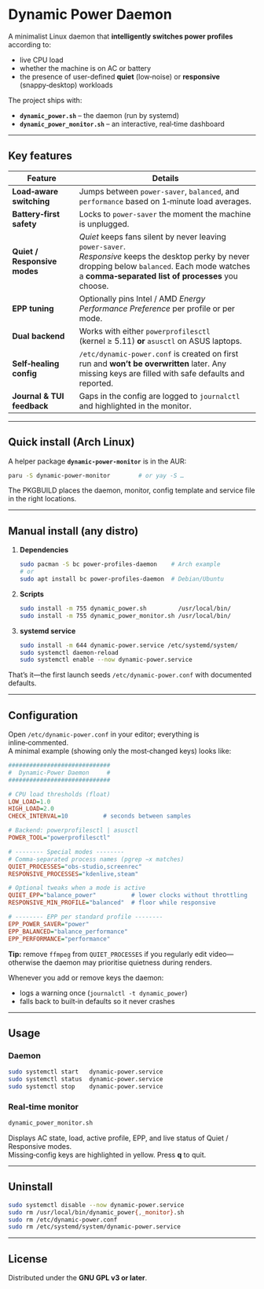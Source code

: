 # Dynamic Power Daemon

A minimalist Linux daemon that **intelligently switches power profiles** according to:

* live CPU load  
* whether the machine is on AC or battery  
* the presence of user-defined **quiet** (low‑noise) or **responsive** (snappy‑desktop) workloads  

The project ships with:

* **`dynamic_power.sh`** – the daemon (run by systemd)  
* **`dynamic_power_monitor.sh`** – an interactive, real‑time dashboard  

---

## Key features

| Feature | Details |
|---------|---------|
| **Load‑aware switching** | Jumps between `power-saver`, `balanced`, and `performance` based on 1‑minute load averages. |
| **Battery‑first safety** | Locks to `power-saver` the moment the machine is unplugged. |
| **Quiet / Responsive modes** | *Quiet* keeps fans silent by never leaving `power-saver`.<br>*Responsive* keeps the desktop perky by never dropping below `balanced`. Each mode watches a **comma‑separated list of processes** you choose. |
| **EPP tuning** | Optionally pins Intel / AMD *Energy Performance Preference* per profile or per mode. |
| **Dual backend** | Works with either `powerprofilesctl` (kernel ≥ 5.11) **or** `asusctl` on ASUS laptops. |
| **Self‑healing config** | `/etc/dynamic-power.conf` is created on first run and **won’t be overwritten** later. Any missing keys are filled with safe defaults and reported. |
| **Journal & TUI feedback** | Gaps in the config are logged to `journalctl` and highlighted in the monitor. |

---

## Quick install (Arch Linux)

A helper package **`dynamic-power-monitor`** is in the AUR:

```bash
paru -S dynamic-power-monitor        # or yay -S …
```

The PKGBUILD places the daemon, monitor, config template and service file in the right locations.

---

## Manual install (any distro)

1. **Dependencies**

   ```bash
   sudo pacman -S bc power-profiles-daemon    # Arch example
   # or
   sudo apt install bc power-profiles-daemon  # Debian/Ubuntu
   ```

2. **Scripts**

   ```bash
   sudo install -m 755 dynamic_power.sh         /usr/local/bin/
   sudo install -m 755 dynamic_power_monitor.sh /usr/local/bin/
   ```

3. **systemd service**

   ```bash
   sudo install -m 644 dynamic-power.service /etc/systemd/system/
   sudo systemctl daemon-reload
   sudo systemctl enable --now dynamic-power.service
   ```

That’s it—the first launch seeds `/etc/dynamic-power.conf` with documented defaults.

---

## Configuration

Open `/etc/dynamic-power.conf` in your editor; everything is inline‑commented.  
A minimal example (showing only the most‑changed keys) looks like:

```ini
#############################
#  Dynamic-Power Daemon     #
#############################

# CPU load thresholds (float)
LOW_LOAD=1.0
HIGH_LOAD=2.0
CHECK_INTERVAL=10          # seconds between samples

# Backend: powerprofilesctl | asusctl
POWER_TOOL="powerprofilesctl"

# -------- Special modes --------
# Comma-separated process names (pgrep −x matches)
QUIET_PROCESSES="obs-studio,screenrec"
RESPONSIVE_PROCESSES="kdenlive,steam"

# Optional tweaks when a mode is active
QUIET_EPP="balance_power"          # lower clocks without throttling
RESPONSIVE_MIN_PROFILE="balanced"  # floor while responsive

# -------- EPP per standard profile --------
EPP_POWER_SAVER="power"
EPP_BALANCED="balance_performance"
EPP_PERFORMANCE="performance"
```

**Tip:** remove `ffmpeg` from `QUIET_PROCESSES` if you regularly edit video—otherwise the daemon may prioritise quietness during renders.

Whenever you add or remove keys the daemon:

* logs a warning once (`journalctl -t dynamic_power`)  
* falls back to built‑in defaults so it never crashes  

---

## Usage

### Daemon

```bash
sudo systemctl start   dynamic-power.service
sudo systemctl status  dynamic-power.service
sudo systemctl stop    dynamic-power.service
```

### Real‑time monitor

```bash
dynamic_power_monitor.sh
```

Displays AC state, load, active profile, EPP, and live status of Quiet / Responsive modes.  
Missing‑config keys are highlighted in yellow. Press **q** to quit.

---

## Uninstall

```bash
sudo systemctl disable --now dynamic-power.service
sudo rm /usr/local/bin/dynamic_power{,_monitor}.sh
sudo rm /etc/dynamic-power.conf
sudo rm /etc/systemd/system/dynamic-power.service
```

---

## License

Distributed under the **GNU GPL v3 or later**.
